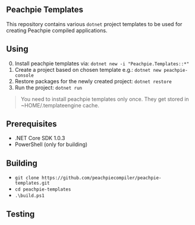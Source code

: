 ## Peachpie Templates

This repository contains various `dotnet` project templates to be used for creating Peachpie compiled applications.

## Using
0. Install peachpie templates via: `dotnet new -i "Peachpie.Templates::*"` 
1. Create a project based on chosen template e.g.: `dotnet new peachpie-console`
2. Restore packages for the newly created project: `dotnet restore`
3. Run the project: `dotnet run`

> You need to install peachpie templates only once. They get stored in ~HOME/.templateengine cache. 

## Prerequisites
- .NET Core SDK 1.0.3
- PowerShell (only for building)

## Building

- `git clone https://github.com/peachpiecompiler/peachpie-templates.git`
- `cd peachpie-templates`
- `.\build.ps1`

## Testing

